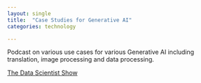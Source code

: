 ```yaml
---
layout: single
title:  "Case Studies for Generative AI"
categories: technology

---
```

Podcast on various use cases for various Generative AI including translation, image processing and data processing. 

[The Data Scientist Show](https://podcasts.apple.com/us/podcast/case-studies-from-the-genai-frontier-scaling-ml-teams/id1584430381?i=1000646717591)